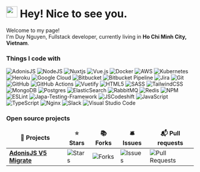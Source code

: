# <img src="https://emojis.slackmojis.com/emojis/images/1531849430/4246/blob-sunglasses.gif?1531849430" width="30"/> Hey! Nice to see you.



Welcome to my page! </br> I'm Duy Nguyen, Fullstack developer, currently living in <b>Ho Chi Minh City, Vietnam</b>.

### Things I code with

![AdonisJS](https://img.shields.io/badge/AdonisJS-220052.svg?style=flat-square&logo=adonisjs&logoColor=white)
![NodeJS](https://img.shields.io/badge/Node.js-6DA55F?style=flat-square&logo=node.js&logoColor=white)
![Nuxtjs](https://img.shields.io/badge/Nuxt-002E3B?style=flat-square&logo=nuxtdotjs&logoColor=#00DC82)
![Vue.js](https://img.shields.io/badge/Vue.js-%2335495e.svg?style=flat-square&logo=vuedotjs&logoColor=%234FC08D)
![Docker](https://img.shields.io/badge/Docker-%230db7ed.svg?style=flat-square&logo=docker&logoColor=white)
![AWS](https://img.shields.io/badge/AWS-%23FF9900.svg?style=flat-square&logo=amazon-aws&logoColor=white)
![Kubernetes](https://img.shields.io/badge/Kubernetes-%23326ce5.svg?style=flat-square&logo=kubernetes&logoColor=white)
![Heroku](https://img.shields.io/badge/Heroku-%23430098.svg?style=flat-square&logo=heroku&logoColor=white)
![Google Cloud](https://img.shields.io/badge/Google%20Cloud%20Platform-%234285F4.svg?style=flat-square&logo=google-cloud&logoColor=white)
![Bitbucket](https://img.shields.io/badge/Bitbucket-%230047B3.svg?style=flat-square&logo=bitbucket&logoColor=white)
![Bitbucket Pipeline](https://img.shields.io/badge/Bitbucket%20Pipeline-%230047B3.svg?style=flat-square&logo=bitbucket&logoColor=white)
![Jira](https://img.shields.io/badge/Jira-%230A0FFF.svg?style=flat-square&logo=jira&logoColor=white)
![Git](https://img.shields.io/badge/Git-%23F05033.svg?style=flat-square&logo=git&logoColor=white)
![GitHub](https://img.shields.io/badge/Github-%23121011.svg?style=flat-square&logo=github&logoColor=white)
![GitHub Actions](https://img.shields.io/badge/Github%20Actions-%232671E5.svg?style=flat-square&logo=githubactions&logoColor=white)
![Vuetify](https://img.shields.io/badge/Vuetify-1867C0?style=flat-square&logo=vuetify&logoColor=AEDDFF)
![HTML5](https://img.shields.io/badge/HTML5-%23E34F26.svg?style=flat-square&logo=html5&logoColor=white)
![SASS](https://img.shields.io/badge/Sass-hotpink.svg?style=flat-square&logo=SASS&logoColor=white)
![TailwindCSS](https://img.shields.io/badge/Tailwind%20CSS-%2338B2AC.svg?flat-square&logo=tailwind-css&logoColor=white)
![MongoDB](https://img.shields.io/badge/MongoDB-%234ea94b.svg?style=flat-square&logo=mongodb&logoColor=white)
![Postgres](https://img.shields.io/badge/Postgres-%23316192.svg?style=flat-square&logo=postgresql&logoColor=white)
![ElasticSearch](https://img.shields.io/badge/-ElasticSearch-005571?style=flat-square&logo=elasticsearch)
![RabbitMQ](https://img.shields.io/badge/RabbitMQ-FF6600?style=flat-square&logo=rabbitmq&logoColor=white)
![Redis](https://img.shields.io/badge/Redis-%23DD0031.svg?style=flat-square&logo=redis&logoColor=white)
![NPM](https://img.shields.io/badge/NPM-%23000000.svg?style=flat-square&logo=npm&logoColor=white)
![ESLint](https://img.shields.io/badge/ESLint-4B3263?style=flat-square&logo=eslint&logoColor=white)
![Japa-Testing-Framework](https://img.shields.io/badge/-Japa%20Testing%20Framework-%23E95C6C?style=flat-square&logo=testing-library&logoColor=white)
![JSCodeshift](https://img.shields.io/badge/JSCodeshift-%23323330.svg?style=flat-square&logo=javascript&logoColor=%23F7DF1E)
![JavaScript](https://img.shields.io/badge/JavaScript-%23323330.svg?style=flat-square&logo=javascript&logoColor=%23F7DF1E)
![TypeScript](https://img.shields.io/badge/TypeScript-%23007ACC.svg?style=flat-square&logo=typescript&logoColor=white)
![Nginx](https://img.shields.io/badge/Nginx-%23009639.svg?style=flat-square&logo=nginx&logoColor=white)
![Slack](https://img.shields.io/badge/Slack-4A154B?style=flat-square&logo=slack&logoColor=white)
![Visual Studio Code](https://img.shields.io/badge/Visual%20Studio%20Code-0078d7.svg?style=flat-square&logo=visual-studio-code&logoColor=white)

### Open source projects

<table>
  <thead align="center">
    <tr border: none;>
      <td><b>🎁 Projects</b></td>
      <td><b>⭐ Stars</b></td>
      <td><b>📚 Forks</b></td>
      <td><b>🛎 Issues</b></td>
      <td><b>📬 Pull requests</b></td>
    </tr>
  </thead>
  <tbody>
    <tr>
      <td><a href="https://github.com/noname1908/adonis-v5-migrate"><b>AdonisJS V5 Migrate</b></a></td>
      <td><img alt="Stars" src="https://img.shields.io/github/stars/noname1908/adonis-v5-migrate?style=flat-square&labelColor=343b41"/></td>
      <td><img alt="Forks" src="https://img.shields.io/github/forks/noname1908/adonis-v5-migrate?style=flat-square&labelColor=343b41"/></td>
      <td><img alt="Issues" src="https://img.shields.io/github/issues/noname1908/adonis-v5-migrate?style=flat-square&labelColor=343b41"/></td>
      <td><img alt="Pull Requests" src="https://img.shields.io/github/issues-pr/noname1908/adonis-v5-migrate?style=flat-square&labelColor=343b41"/></td>
    </tr>
  </tbody>
</table>


<!--START_SECTION:activity-->

<!---
noname1908/noname1908 is a ✨ special ✨ repository because its `README.md` (this file) appears on your GitHub profile.
You can click the Preview link to take a look at your changes.
--->
